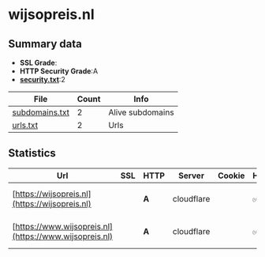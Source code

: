 

# wijsopreis.nl
## Summary data


 - **SSL Grade**:
 - **HTTP Security Grade**:A
 - **[security.txt](https://www.digitaleoverheid.nl/nieuws/standaard-security-txt-nu-verplicht-voor-overheid/)**:2


| File       | Count | Info |
|------------|-------|------|
|[subdomains.txt](/data/wijsopreis.nl/subdomains.txt)|2|Alive subdomains|
|[urls.txt](/data/wijsopreis.nl/urls.txt)|2|Urls|


## Statistics


| Url | SSL | HTTP | Server | Cookie | HSTS | CORS | CTO | CSP | XFO | XXP | RP |FP| Tech |Title |
|--------|-------|-------|------|------|------|------|------|------|------|------|------|------|------|------|
|[https://wijsopreis.nl](https://wijsopreis.nl)| | **A**|cloudflare| |:white_check_mark: | | | :white_check_mark:| :white_check_mark: | | :white_check_mark: | |Cloudflare HSTS|301 Moved Perman...|
|[https://www.wijsopreis.nl](https://www.wijsopreis.nl)| | **A**|cloudflare| |:white_check_mark: | | | :white_check_mark:| :white_check_mark: | | :white_check_mark: | |Cloudflare HSTS|301 Moved Perman...|


